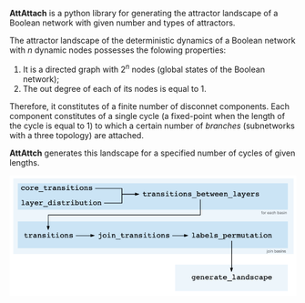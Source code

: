 **AttAttach** is a python library for generating the attractor landscape of a Boolean network with given number and types of attractors.

The attractor landscape of the deterministic dynamics of a Boolean network with $n$ dynamic nodes possesses the folowing properties:
1) It is a directed graph with $2^n$ nodes (global states of the Boolean network);
2) The out degree of each of its nodes is equal to 1.

Therefore, it constitutes of a finite number of disconnet components. Each component constitutes of a single cycle (a fixed-point when the length of the cycle is equal to 1) to which a certain number of *branches* (subnetworks with a three topology) are attached. 

**AttAttch** generates this landscape for a specified number of cycles of given lengths.

![alt text](diagram.png)
